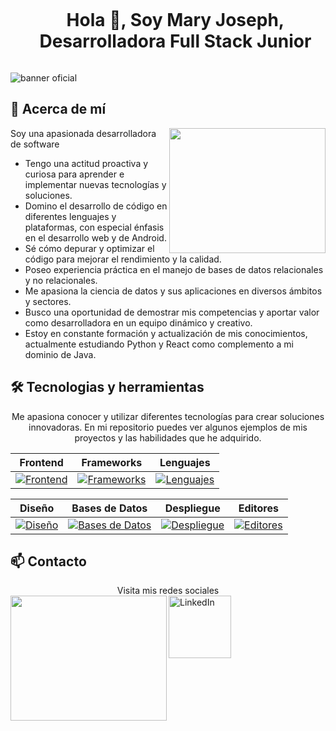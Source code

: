 <!--h1 without bottom border-->
<div id="user-content-toc">
  <ul align="center">
    <summary><h1 style="display: inline-block">Hola 👋, Soy Mary Joseph, Desarrolladora Full Stack Junior </h1></summary>
  </ul>
</div>

![banner oficial](https://github.com/Emjey25/Emjey25/assets/110546904/654729fb-fc5b-40ba-9a81-ad5c5547b8e7)

## 🚀 Acerca de mí
<img align="right" width="250" height="200" src="https://user-images.githubusercontent.com/74038190/221352975-94759904-aa4c-4032-a8ab-b546efb9c478.gif">

Soy una apasionada desarrolladora de software 
- Tengo una actitud proactiva y curiosa para aprender e implementar nuevas tecnologías y soluciones.
- Domino el desarrollo de código en diferentes lenguajes y plataformas, con especial énfasis en el desarrollo web y de Android.
- Sé cómo depurar y optimizar el código para mejorar el rendimiento y la calidad.
- Poseo experiencia práctica en el manejo de bases de datos relacionales y no relacionales.
- Me apasiona la ciencia de datos y sus aplicaciones en diversos ámbitos y sectores.
- Busco una oportunidad de demostrar mis competencias y aportar valor como desarrolladora en un equipo dinámico y creativo.
- Estoy en constante formación y actualización de mis conocimientos, actualmente estudiando Python y React como complemento a mi dominio de Java. 

   

## 🛠️ Tecnologias y herramientas
<!--description #2 herramientas y tecnologias -->
<p align="center">
Me apasiona conocer y utilizar diferentes tecnologías para crear soluciones innovadoras. En mi repositorio puedes ver algunos ejemplos de mis proyectos y las habilidades que he adquirido.
</p>


<div align="center">

| Frontend | Frameworks | Lenguajes |
| ---------|------------|-----------|
| [![Frontend](https://skillicons.dev/icons?i=html,css,sass,js)](https://skillicons.dev) | [![Frameworks](https://skillicons.dev/icons?i=react,bootstrap,django,spring,tailwind)](https://skillicons.dev) | [![Lenguajes](https://skillicons.dev/icons?i=java,py,cs)](https://skillicons.dev) |

| Diseño | Bases de Datos | Despliegue | Editores |
| -------|-----------------|------------|----------|
| [![Diseño](https://skillicons.dev/icons?i=figma,xd)](https://skillicons.dev) | [![Bases de Datos](https://skillicons.dev/icons?i=mysql,mongodb,sqlite,postgres)](https://skillicons.dev) | [![Despliegue](https://skillicons.dev/icons?i=git,github,netlify,gitlab)](https://skillicons.dev) | [![Editores](https://skillicons.dev/icons?i=vscode,visualstudio,androidstudio)](https://skillicons.dev) |

</div>


## 📫 Contacto

<div align="center">
Visita mis redes sociales
</div>
<img align="left" width="250" height="200" src="https://user-images.githubusercontent.com/74038190/219925470-37670a3b-c3e2-4af7-b468-673c6dd99d16.png">

<a href="https://example.com" title="Visitar Sitio de Ejemplo">
  <img src="https://user-images.githubusercontent.com/74038190/235294012-0a55e343-37ad-4b0f-924f-c8431d9d2483.gif" alt="LinkedIn" width="100">
</a>






